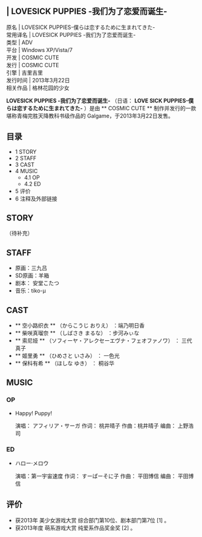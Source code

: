 |  LOVESICK PUPPIES -我们为了恋爱而诞生-  
---  
原名  |  LOVESICK PUPPIES-僕らは恋するために生まれてきた-   
常用译名  |  LOVESICK PUPPIES -我们为了恋爱而诞生-   
类型  |  ADV   
平台  |  Windows XP/Vista/7   
开发  |  COSMIC CUTE   
发行  |  COSMIC CUTE   
引擎  |  吉里吉里   
发行时间  |  2013年3月22日   
相关作品  |  格林花园的少女   
  
**LOVESICK PUPPIES -我们为了恋爱而诞生-** （日语：  **LOVE SICK PUPPIES-僕らは恋するために生まれてきた-**
）是由 ** COSMIC CUTE  ** 制作并发行的一款  堪称青梅完胜天降教科书级作品的  Galgame，于2013年3月22日发售。

##  目录

  * 1  STORY 
  * 2  STAFF 
  * 3  CAST 
  * 4  MUSIC 
    * 4.1  OP 
    * 4.2  ED 
  * 5  评价 
  * 6  注释及外部链接 

##  STORY

（待补充）

##  STAFF

  * 原画：三九吕 
  * SD原画：羊箱 
  * 剧本：  安堂こたつ 
  * 音乐：tiko-μ 

##  CAST

  * ** 空小路织衣  ** （からこうじ おりえ）  ：端乃明日香 
  * ** 柴咲真瑠奈  ** （しばさき まるな）  ：步河みぃな 
  * ** 索尼娅  ** （ソフィーヤ・アレクセーエヴナ・フェオファノワ）  ：  三代真子 
  * ** 姬里勇  ** （ひめさと いさみ）  ：  一色光 
  * ** 保科有希  ** （ほしな ゆき）  ：  桐谷华 

##  MUSIC

###  OP

  * Happy! Puppy! 

     演唱：  アフィリア・サーガ 
     作词：  桃井晴子 
     作曲：桃井晴子 
     编曲：  上野浩司 

###  ED

  * ハロー·メロウ 

     演唱：第一宇宙速度 
     作词：  すーぱーそに子 
     作曲：  平田博信 
     编曲：  平田博信 

##  评价

  * 获2013年  美少女游戏大赏  综合部门第10位、剧本部门第7位  [1]  。 
  * 获2013年度  萌系游戏大赏  纯爱系作品奖金奖  [2]  。 